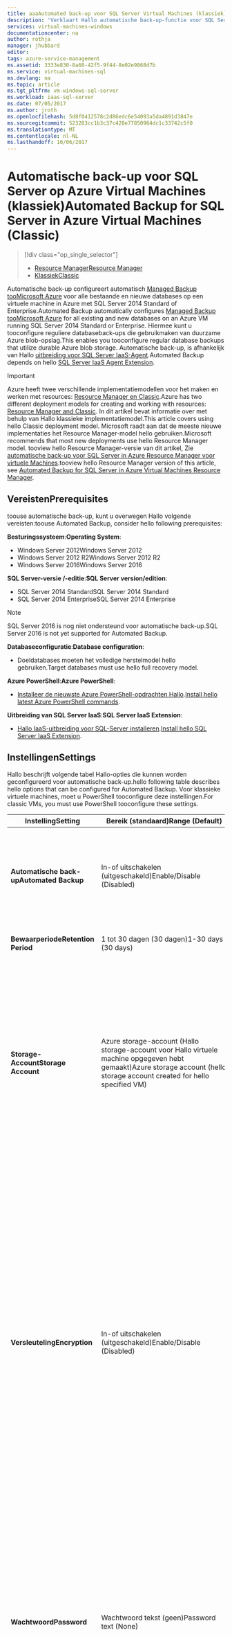 ```yaml
---
title: aaaAutomated back-up voor SQL Server Virtual Machines (klassiek) | Microsoft Docs
description: 'Verklaart Hallo automatische back-up-functie voor SQL Server wordt uitgevoerd in Azure Virtual Machines die met Resource Manager. '
services: virtual-machines-windows
documentationcenter: na
author: rothja
manager: jhubbard
editor: 
tags: azure-service-management
ms.assetid: 3333e830-8a60-42f5-9f44-8e02e9868d7b
ms.service: virtual-machines-sql
ms.devlang: na
ms.topic: article
ms.tgt_pltfrm: vm-windows-sql-server
ms.workload: iaas-sql-server
ms.date: 07/05/2017
ms.author: jroth
ms.openlocfilehash: 5d8f0412578c2d86edc6e54093a5da4891d3847e
ms.sourcegitcommit: 523283cc1b3c37c428e77850964dc1c33742c5f0
ms.translationtype: MT
ms.contentlocale: nl-NL
ms.lasthandoff: 10/06/2017
---
```

# <a name="automated-backup-for-sql-server-in-azure-virtual-machines-classic"></a><span data-ttu-id="71fbe-103">Automatische back-up voor SQL Server op Azure Virtual Machines (klassiek)</span><span class="sxs-lookup"><span data-stu-id="71fbe-103">Automated Backup for SQL Server in Azure Virtual Machines (Classic)</span></span>
> [!div class="op_single_selector"]
> * [<span data-ttu-id="71fbe-104">Resource Manager</span><span class="sxs-lookup"><span data-stu-id="71fbe-104">Resource Manager</span></span>](../sql/virtual-machines-windows-sql-automated-backup.md)
> * [<span data-ttu-id="71fbe-105">Klassiek</span><span class="sxs-lookup"><span data-stu-id="71fbe-105">Classic</span></span>](../classic/sql-automated-backup.md)
> 
> 

<span data-ttu-id="71fbe-106">Automatische back-up configureert automatisch [Managed Backup tooMicrosoft Azure](https://msdn.microsoft.com/library/dn449496.aspx) voor alle bestaande en nieuwe databases op een virtuele machine in Azure met SQL Server 2014 Standard of Enterprise.</span><span class="sxs-lookup"><span data-stu-id="71fbe-106">Automated Backup automatically configures [Managed Backup tooMicrosoft Azure](https://msdn.microsoft.com/library/dn449496.aspx) for all existing and new databases on an Azure VM running SQL Server 2014 Standard or Enterprise.</span></span> <span data-ttu-id="71fbe-107">Hiermee kunt u tooconfigure reguliere databaseback-ups die gebruikmaken van duurzame Azure blob-opslag.</span><span class="sxs-lookup"><span data-stu-id="71fbe-107">This enables you tooconfigure regular database backups that utilize durable Azure blob storage.</span></span> <span data-ttu-id="71fbe-108">Automatische back-up, is afhankelijk van Hallo [uitbreiding voor SQL Server IaaS-Agent](../classic/sql-server-agent-extension.md?toc=%2fazure%2fvirtual-machines%2fwindows%2fclassic%2ftoc.json).</span><span class="sxs-lookup"><span data-stu-id="71fbe-108">Automated Backup depends on hello [SQL Server IaaS Agent Extension](../classic/sql-server-agent-extension.md?toc=%2fazure%2fvirtual-machines%2fwindows%2fclassic%2ftoc.json).</span></span>

> [!IMPORTANT] 
> <span data-ttu-id="71fbe-109">Azure heeft twee verschillende implementatiemodellen voor het maken en werken met resources: [Resource Manager en Classic](../../../azure-resource-manager/resource-manager-deployment-model.md).</span><span class="sxs-lookup"><span data-stu-id="71fbe-109">Azure has two different deployment models for creating and working with resources: [Resource Manager and Classic](../../../azure-resource-manager/resource-manager-deployment-model.md).</span></span> <span data-ttu-id="71fbe-110">In dit artikel bevat informatie over met behulp van Hallo klassieke implementatiemodel.</span><span class="sxs-lookup"><span data-stu-id="71fbe-110">This article covers using hello Classic deployment model.</span></span> <span data-ttu-id="71fbe-111">Microsoft raadt aan dat de meeste nieuwe implementaties het Resource Manager-model hello gebruiken.</span><span class="sxs-lookup"><span data-stu-id="71fbe-111">Microsoft recommends that most new deployments use hello Resource Manager model.</span></span> <span data-ttu-id="71fbe-112">tooview hello Resource Manager-versie van dit artikel, Zie [automatische back-up voor SQL Server in Azure Resource Manager voor virtuele Machines](../sql/virtual-machines-windows-sql-automated-backup.md).</span><span class="sxs-lookup"><span data-stu-id="71fbe-112">tooview hello Resource Manager version of this article, see [Automated Backup for SQL Server in Azure Virtual Machines Resource Manager](../sql/virtual-machines-windows-sql-automated-backup.md).</span></span>

## <a name="prerequisites"></a><span data-ttu-id="71fbe-113">Vereisten</span><span class="sxs-lookup"><span data-stu-id="71fbe-113">Prerequisites</span></span>
<span data-ttu-id="71fbe-114">toouse automatische back-up, kunt u overwegen Hallo volgende vereisten:</span><span class="sxs-lookup"><span data-stu-id="71fbe-114">toouse Automated Backup, consider hello following prerequisites:</span></span>

<span data-ttu-id="71fbe-115">**Besturingssysteem**:</span><span class="sxs-lookup"><span data-stu-id="71fbe-115">**Operating System**:</span></span>

* <span data-ttu-id="71fbe-116">Windows Server 2012</span><span class="sxs-lookup"><span data-stu-id="71fbe-116">Windows Server 2012</span></span>
* <span data-ttu-id="71fbe-117">Windows Server 2012 R2</span><span class="sxs-lookup"><span data-stu-id="71fbe-117">Windows Server 2012 R2</span></span>
* <span data-ttu-id="71fbe-118">Windows Server 2016</span><span class="sxs-lookup"><span data-stu-id="71fbe-118">Windows Server 2016</span></span>

<span data-ttu-id="71fbe-119">**SQL Server-versie /-editie**:</span><span class="sxs-lookup"><span data-stu-id="71fbe-119">**SQL Server version/edition**:</span></span>

* <span data-ttu-id="71fbe-120">SQL Server 2014 Standard</span><span class="sxs-lookup"><span data-stu-id="71fbe-120">SQL Server 2014 Standard</span></span>
* <span data-ttu-id="71fbe-121">SQL Server 2014 Enterprise</span><span class="sxs-lookup"><span data-stu-id="71fbe-121">SQL Server 2014 Enterprise</span></span>

> [!NOTE]
> <span data-ttu-id="71fbe-122">SQL Server 2016 is nog niet ondersteund voor automatische back-up.</span><span class="sxs-lookup"><span data-stu-id="71fbe-122">SQL Server 2016 is not yet supported for Automated Backup.</span></span>
> 
> 

<span data-ttu-id="71fbe-123">**Databaseconfiguratie**:</span><span class="sxs-lookup"><span data-stu-id="71fbe-123">**Database configuration**:</span></span>

* <span data-ttu-id="71fbe-124">Doeldatabases moeten het volledige herstelmodel hello gebruiken.</span><span class="sxs-lookup"><span data-stu-id="71fbe-124">Target databases must use hello full recovery model.</span></span>

<span data-ttu-id="71fbe-125">**Azure PowerShell**:</span><span class="sxs-lookup"><span data-stu-id="71fbe-125">**Azure PowerShell**:</span></span>

* <span data-ttu-id="71fbe-126">[Installeer de nieuwste Azure PowerShell-opdrachten Hallo](/powershell/azure/overview).</span><span class="sxs-lookup"><span data-stu-id="71fbe-126">[Install hello latest Azure PowerShell commands](/powershell/azure/overview).</span></span>

<span data-ttu-id="71fbe-127">**Uitbreiding van SQL Server IaaS**:</span><span class="sxs-lookup"><span data-stu-id="71fbe-127">**SQL Server IaaS Extension**:</span></span>

* <span data-ttu-id="71fbe-128">[Hallo IaaS-uitbreiding voor SQL-Server installeren](../classic/sql-server-agent-extension.md).</span><span class="sxs-lookup"><span data-stu-id="71fbe-128">[Install hello SQL Server IaaS Extension](../classic/sql-server-agent-extension.md).</span></span>

## <a name="settings"></a><span data-ttu-id="71fbe-129">Instellingen</span><span class="sxs-lookup"><span data-stu-id="71fbe-129">Settings</span></span>
<span data-ttu-id="71fbe-130">Hallo beschrijft volgende tabel Hallo-opties die kunnen worden geconfigureerd voor automatische back-up.</span><span class="sxs-lookup"><span data-stu-id="71fbe-130">hello following table describes hello options that can be configured for Automated Backup.</span></span> <span data-ttu-id="71fbe-131">Voor klassieke virtuele machines, moet u PowerShell tooconfigure deze instellingen.</span><span class="sxs-lookup"><span data-stu-id="71fbe-131">For classic VMs, you must use PowerShell tooconfigure these settings.</span></span>

| <span data-ttu-id="71fbe-132">Instelling</span><span class="sxs-lookup"><span data-stu-id="71fbe-132">Setting</span></span> | <span data-ttu-id="71fbe-133">Bereik (standaard)</span><span class="sxs-lookup"><span data-stu-id="71fbe-133">Range (Default)</span></span> | <span data-ttu-id="71fbe-134">Beschrijving</span><span class="sxs-lookup"><span data-stu-id="71fbe-134">Description</span></span> |
| --- | --- | --- |
| <span data-ttu-id="71fbe-135">**Automatische back-up**</span><span class="sxs-lookup"><span data-stu-id="71fbe-135">**Automated Backup**</span></span> |<span data-ttu-id="71fbe-136">In-of uitschakelen (uitgeschakeld)</span><span class="sxs-lookup"><span data-stu-id="71fbe-136">Enable/Disable (Disabled)</span></span> |<span data-ttu-id="71fbe-137">Hiermee schakelt automatische back-up voor een virtuele machine in Azure met SQL Server 2014 Standard of Enterprise of.</span><span class="sxs-lookup"><span data-stu-id="71fbe-137">Enables or disables Automated Backup for an Azure VM running SQL Server 2014 Standard or Enterprise.</span></span> |
| <span data-ttu-id="71fbe-138">**Bewaarperiode**</span><span class="sxs-lookup"><span data-stu-id="71fbe-138">**Retention Period**</span></span> |<span data-ttu-id="71fbe-139">1 tot 30 dagen (30 dagen)</span><span class="sxs-lookup"><span data-stu-id="71fbe-139">1-30 days (30 days)</span></span> |<span data-ttu-id="71fbe-140">Hallo aantal dagen tooretain een back-up.</span><span class="sxs-lookup"><span data-stu-id="71fbe-140">hello number of days tooretain a backup.</span></span> |
| <span data-ttu-id="71fbe-141">**Storage-Account**</span><span class="sxs-lookup"><span data-stu-id="71fbe-141">**Storage Account**</span></span> |<span data-ttu-id="71fbe-142">Azure storage-account (Hallo storage-account voor Hallo virtuele machine opgegeven hebt gemaakt)</span><span class="sxs-lookup"><span data-stu-id="71fbe-142">Azure storage account (hello storage account created for hello specified VM)</span></span> |<span data-ttu-id="71fbe-143">Een Azure storage-account toouse voor automatische back-up bestanden opslaan in blob-opslag.</span><span class="sxs-lookup"><span data-stu-id="71fbe-143">An Azure storage account toouse for storing Automated Backup files in blob storage.</span></span> <span data-ttu-id="71fbe-144">Een container is gemaakt op deze locatie toostore alle back-upbestanden.</span><span class="sxs-lookup"><span data-stu-id="71fbe-144">A container is created at this location toostore all backup files.</span></span> <span data-ttu-id="71fbe-145">de back-upbestand Hallo naamgevingsconventie omvat Hallo datum, tijd en de machinenaam van de.</span><span class="sxs-lookup"><span data-stu-id="71fbe-145">hello backup file naming convention includes hello date, time, and machine name.</span></span> |
| <span data-ttu-id="71fbe-146">**Versleuteling**</span><span class="sxs-lookup"><span data-stu-id="71fbe-146">**Encryption**</span></span> |<span data-ttu-id="71fbe-147">In-of uitschakelen (uitgeschakeld)</span><span class="sxs-lookup"><span data-stu-id="71fbe-147">Enable/Disable (Disabled)</span></span> |<span data-ttu-id="71fbe-148">Hiermee schakelt versleuteling of.</span><span class="sxs-lookup"><span data-stu-id="71fbe-148">Enables or disables encryption.</span></span> <span data-ttu-id="71fbe-149">Als versleuteling is ingeschakeld, Hallo certificaten Hallo back-up gebruikte toorestore bevinden zich in Hallo storage-account opgegeven in Hallo hetzelfde automaticbackup container gebruikt dezelfde naamgevingsregel Hallo.</span><span class="sxs-lookup"><span data-stu-id="71fbe-149">When encryption is enabled, hello certificates used toorestore hello backup are located in hello specified storage account in hello same automaticbackup container using hello same naming convention.</span></span> <span data-ttu-id="71fbe-150">Als Hallo wachtwoord wordt gewijzigd, een nieuw certificaat wordt gegenereerd met dit wachtwoord, maar het oude certificaat Hallo blijft toorestore eerdere back-ups.</span><span class="sxs-lookup"><span data-stu-id="71fbe-150">If hello password changes, a new certificate is generated with that password, but hello old certificate remains toorestore prior backups.</span></span> |
| <span data-ttu-id="71fbe-151">**Wachtwoord**</span><span class="sxs-lookup"><span data-stu-id="71fbe-151">**Password**</span></span> |<span data-ttu-id="71fbe-152">Wachtwoord tekst (geen)</span><span class="sxs-lookup"><span data-stu-id="71fbe-152">Password text (None)</span></span> |<span data-ttu-id="71fbe-153">Een wachtwoord voor versleutelingssleutels.</span><span class="sxs-lookup"><span data-stu-id="71fbe-153">A password for encryption keys.</span></span> <span data-ttu-id="71fbe-154">Dit is alleen vereist als versleuteling is ingeschakeld.</span><span class="sxs-lookup"><span data-stu-id="71fbe-154">This is only required if encryption is enabled.</span></span> <span data-ttu-id="71fbe-155">In volgorde toorestore een versleutelde back-up, hebt u het juiste wachtwoord Hallo en verwante certificaat dat is gebruikt tijdens het Hallo Hallo back-up is gemaakt.</span><span class="sxs-lookup"><span data-stu-id="71fbe-155">In order toorestore an encrypted backup, you must have hello correct password and related certificate that was used at hello time hello backup was taken.</span></span> | <span data-ttu-id="71fbe-156">**Back-upsysteem databases**</span><span class="sxs-lookup"><span data-stu-id="71fbe-156">**Backup system databases**</span></span> | <span data-ttu-id="71fbe-157">In-of uitschakelen (uitgeschakeld)</span><span class="sxs-lookup"><span data-stu-id="71fbe-157">Enable/Disable (Disabled)</span></span> | <span data-ttu-id="71fbe-158">Volledige back-ups van Master, Model en MSDB duren</span><span class="sxs-lookup"><span data-stu-id="71fbe-158">Take full backups of Master, Model, and MSDB</span></span> |
| <span data-ttu-id="71fbe-159">**Back-upschema configureren**</span><span class="sxs-lookup"><span data-stu-id="71fbe-159">**Configure backup schedule**</span></span> | <span data-ttu-id="71fbe-160">Handmatige/geautomatiseerde (geautomatiseerde)</span><span class="sxs-lookup"><span data-stu-id="71fbe-160">Manual/Automated (Automated)</span></span> | <span data-ttu-id="71fbe-161">Selecteer **automatisch** tooautomatically duren volledige en logboekback-ups op basis van het logboek groei.</span><span class="sxs-lookup"><span data-stu-id="71fbe-161">Select **Automated** tooautomatically take full and log backups based on log growth.</span></span> <span data-ttu-id="71fbe-162">Selecteer **handmatige** toospecify Hallo planning voor volledige en logboekback-ups.</span><span class="sxs-lookup"><span data-stu-id="71fbe-162">Select **Manual** toospecify hello schedule for full and log backups.</span></span> |

## <a name="configuration-with-powershell"></a><span data-ttu-id="71fbe-163">Configuratie met PowerShell</span><span class="sxs-lookup"><span data-stu-id="71fbe-163">Configuration with PowerShell</span></span>
<span data-ttu-id="71fbe-164">In de Hallo PowerShell-voorbeeld te volgen, is automatische back-up geconfigureerd voor een bestaande SQL Server 2014 VM.</span><span class="sxs-lookup"><span data-stu-id="71fbe-164">In hello following PowerShell example, Automated Backup is configured for an existing SQL Server 2014 VM.</span></span> <span data-ttu-id="71fbe-165">Hallo **nieuw AzureVMSqlServerAutoBackupConfig** opdracht Hallo automatische back-up instellingen toostore back-ups in hello Azure storage-account is opgegeven door de variabele Hallo $storageaccount configureert.</span><span class="sxs-lookup"><span data-stu-id="71fbe-165">hello **New-AzureVMSqlServerAutoBackupConfig** command configures hello Automated Backup settings toostore backups in hello Azure storage account specified by hello $storageaccount variable.</span></span> <span data-ttu-id="71fbe-166">Deze back-ups voor 10 dagen bewaard.</span><span class="sxs-lookup"><span data-stu-id="71fbe-166">These backups will be retained for 10 days.</span></span> <span data-ttu-id="71fbe-167">Hallo **Set AzureVMSqlServerExtension** opdracht updates Hallo opgegeven virtuele machine van Azure met deze instellingen.</span><span class="sxs-lookup"><span data-stu-id="71fbe-167">hello **Set-AzureVMSqlServerExtension** command updates hello specified Azure VM with these settings.</span></span>

    $storageaccount = "<storageaccountname>"
    $storageaccountkey = (Get-AzureStorageKey -StorageAccountName $storageaccount).Primary
    $storagecontext = New-AzureStorageContext -StorageAccountName $storageaccount -StorageAccountKey $storageaccountkey
    $autobackupconfig = New-AzureVMSqlServerAutoBackupConfig -StorageContext $storagecontext -Enable -RetentionPeriod 10

    Get-AzureVM -ServiceName <vmservicename> -Name <vmname> | Set-AzureVMSqlServerExtension -AutoBackupSettings $autobackupconfig | Update-AzureVM

<span data-ttu-id="71fbe-168">Het kan tooinstall van enkele minuten duren en Hallo SQL Server IaaS-Agent configureren.</span><span class="sxs-lookup"><span data-stu-id="71fbe-168">It could take several minutes tooinstall and configure hello SQL Server IaaS Agent.</span></span>

<span data-ttu-id="71fbe-169">tooenable versleuteling, Hallo vorige toopass hello EnableEncryption scriptparameter samen met een wachtwoord (beveiligde tekenreeks) wijzigen voor Hallo CertificatePassword-parameter.</span><span class="sxs-lookup"><span data-stu-id="71fbe-169">tooenable encryption, modify hello previous script toopass hello EnableEncryption parameter along with a password (secure string) for hello CertificatePassword parameter.</span></span> <span data-ttu-id="71fbe-170">Hallo volgende script Hiermee Hallo automatische back-up-instellingen in het vorige voorbeeld Hallo en versleuteling wordt toegevoegd.</span><span class="sxs-lookup"><span data-stu-id="71fbe-170">hello following script enables hello Automated Backup settings in hello previous example and adds encryption.</span></span>

    $storageaccount = "<storageaccountname>"
    $storageaccountkey = (Get-AzureStorageKey -StorageAccountName $storageaccount).Primary
    $storagecontext = New-AzureStorageContext -StorageAccountName $storageaccount -StorageAccountKey $storageaccountkey
    $password = "P@ssw0rd"
    $encryptionpassword = $password | ConvertTo-SecureString -AsPlainText -Force  
    $autobackupconfig = New-AzureVMSqlServerAutoBackupConfig -StorageContext $storagecontext -Enable -RetentionPeriod 10 -EnableEncryption -CertificatePassword $encryptionpassword

    Get-AzureVM -ServiceName <vmservicename> -Name <vmname> | Set-AzureVMSqlServerExtension -AutoBackupSettings $autobackupconfig | Update-AzureVM

<span data-ttu-id="71fbe-171">toodisable automatische back-up uitvoeren Hallo dezelfde zonder Hallo script **-inschakelen** parameter toohello **nieuw AzureVMSqlServerAutoBackupConfig**.</span><span class="sxs-lookup"><span data-stu-id="71fbe-171">toodisable automatic backup, run hello same script without hello **-Enable** parameter toohello **New-AzureVMSqlServerAutoBackupConfig**.</span></span> <span data-ttu-id="71fbe-172">Net als bij de installatie kan enkele minuten toodisable automatische back-up duren.</span><span class="sxs-lookup"><span data-stu-id="71fbe-172">As with installation, it can take several minutes toodisable Automated Backup.</span></span>

> [!NOTE]
> <span data-ttu-id="71fbe-173">Verwijdert geen Hallo eerder geconfigureerde back-up beheerde instellingen uit te schakelen en Hallo SQL Server IaaS-Agent verwijderen.</span><span class="sxs-lookup"><span data-stu-id="71fbe-173">Disabling and uninstalling hello SQL Server IaaS Agent does not remove hello previously configured Managed Backup settings.</span></span> <span data-ttu-id="71fbe-174">U moet automatische back-up uitschakelen voordat u het uitschakelen of verwijderen van Hallo SQL Server IaaS-Agent.</span><span class="sxs-lookup"><span data-stu-id="71fbe-174">You should disable Automated Backup before disabling or uninstalling hello SQL Server IaaS Agent.</span></span>
> 
> 

## <a name="next-steps"></a><span data-ttu-id="71fbe-175">Volgende stappen</span><span class="sxs-lookup"><span data-stu-id="71fbe-175">Next steps</span></span>
<span data-ttu-id="71fbe-176">Automatische back-up configureert Managed Backup op Azure Virtual machines.</span><span class="sxs-lookup"><span data-stu-id="71fbe-176">Automated Backup configures Managed Backup on Azure VMs.</span></span> <span data-ttu-id="71fbe-177">Dus is het belangrijk te[Hallo-documentatie voor back-up beheerd lezen](https://msdn.microsoft.com/library/dn449496.aspx) toounderstand Hallo gedrag en de gevolgen.</span><span class="sxs-lookup"><span data-stu-id="71fbe-177">So it is important too[review hello documentation for Managed Backup](https://msdn.microsoft.com/library/dn449496.aspx) toounderstand hello behavior and implications.</span></span>

<span data-ttu-id="71fbe-178">U vindt aanvullende back-up en herstellen van de richtlijnen voor het SQL Server op Azure VM's in het volgende onderwerp Hallo: [back-up en herstel voor SQL Server in Azure Virtual Machines](../sql/virtual-machines-windows-sql-backup-recovery.md?toc=%2fazure%2fvirtual-machines%2fwindows%2fsqlclassic%2ftoc.json).</span><span class="sxs-lookup"><span data-stu-id="71fbe-178">You can find additional backup and restore guidance for SQL Server on Azure VMs in hello following topic: [Backup and Restore for SQL Server in Azure Virtual Machines](../sql/virtual-machines-windows-sql-backup-recovery.md?toc=%2fazure%2fvirtual-machines%2fwindows%2fsqlclassic%2ftoc.json).</span></span>

<span data-ttu-id="71fbe-179">Zie voor meer informatie over andere beschikbare automatiseringstaken [uitbreiding voor SQL Server IaaS-Agent](../classic/sql-server-agent-extension.md).</span><span class="sxs-lookup"><span data-stu-id="71fbe-179">For information about other available automation tasks, see [SQL Server IaaS Agent Extension](../classic/sql-server-agent-extension.md).</span></span>

<span data-ttu-id="71fbe-180">Zie voor meer informatie over het uitvoeren van SQL Server op Azure Virtual machines [SQL Server op Azure Virtual Machines-overzicht](../sql/virtual-machines-windows-sql-server-iaas-overview.md).</span><span class="sxs-lookup"><span data-stu-id="71fbe-180">For more information about running SQL Server on Azure VMs, see [SQL Server on Azure Virtual Machines overview](../sql/virtual-machines-windows-sql-server-iaas-overview.md).</span></span>


